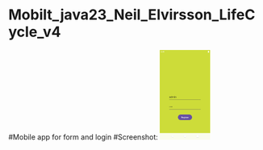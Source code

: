 # Mobilt_java23_Neil_Elvirsson_LifeCycle_v4

#Mobile app for form and login
#Screenshot: 
<img 
  src="Screenshot_20240905_164034.png" 
  alt="Alt text" 
  title="Optional title"
  style="display: inline-block; margin: 0 auto; max-width: 100px">

